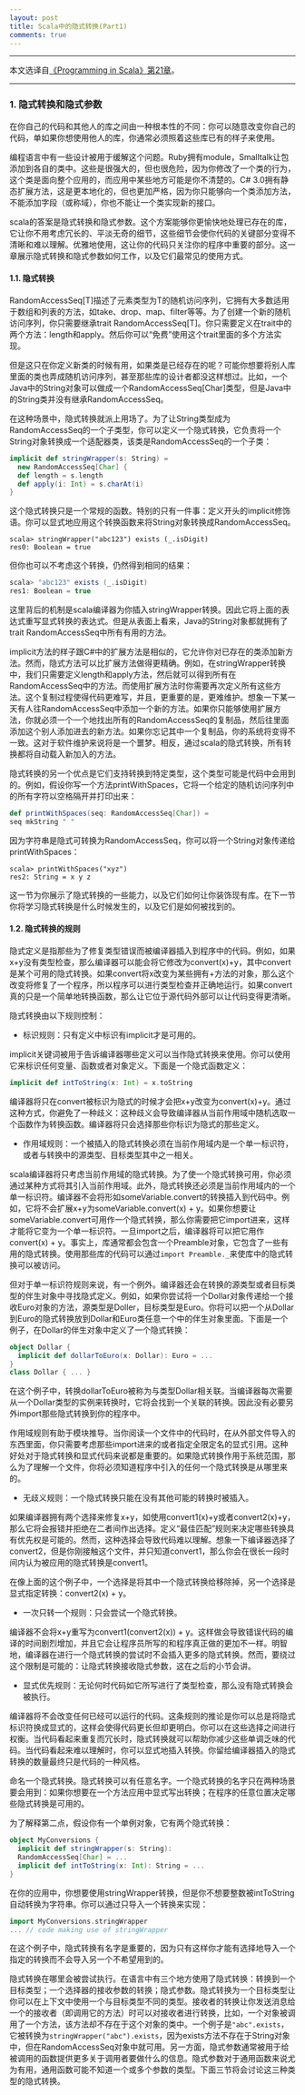 ```yaml
---
layout: post
title: Scala中的隐式转换(Part1)
comments: true
---
```


---

本文选译自[《Programming in Scala》第21章](http://www.artima.com/pins1ed/implicit-conversions-and-parameters.html)。

---

### 1. 隐式转换和隐式参数

在你自己的代码和其他人的库之间由一种根本性的不同：你可以随意改变你自己的代码，单如果你想使用他人的库，你通常必须照着这些库已有的样子来使用。

编程语言中有一些设计被用于缓解这个问题。Ruby拥有module，Smalltalk让包添加到各自的类中。这些是很强大的，但也很危险，因为你修改了一个类的行为，这个类是面向整个应用的，而应用中某些地方可能是你不清楚的。C# 3.0拥有静态扩展方法，这是更本地化的，但也更加严格，因为你只能够向一个类添加方法，不能添加字段（或称域），你也不能让一个类实现新的接口。

scala的答案是隐式转换和隐式参数。这个方案能够你更愉快地处理已存在的库，它让你不用考虑冗长的、平淡无奇的细节，这些细节会使你代码的关键部分变得不清晰和难以理解。优雅地使用，这让你的代码只关注你的程序中重要的部分。这一章展示隐式转换和隐式参数如何工作，以及它们最常见的使用方式。

#### 1.1. 隐式转换

RandomAccessSeq[T]描述了元素类型为T的随机访问序列，它拥有大多数适用于数组和列表的方法，如take、drop、map、filter等等。为了创建一个新的随机访问序列，你只需要继承trait RandomAccessSeq[T]。你只需要定义在trait中的两个方法：length和apply。然后你可以“免费”使用这个trait里面的多个方法实现。

但是这只在你定义新类的时候有用，如果类是已经存在的呢？可能你想要将别人库里面的类也弄成随机访问序列，甚至那些库的设计者都没这样想过。比如，一个Java中的String对象可以做成一个RandomAccessSeq[Char]类型，但是Java中的String类并没有继承RandomAccessSeq。

在这种场景中，隐式转换就派上用场了。为了让String类型成为RandomAccessSeq的一个子类型，你可以定义一个隐式转换，它负责将一个String对象转换成一个适配器类，该类是RandomAccessSeq的一个子类：

```scala
implicit def stringWrapper(s: String) = 
  new RandomAccessSeq[Char] {
  def length = s.length
  def apply(i: Int) = s.charAt(i)
}
```

这个隐式转换只是一个常规的函数。特别的只有一件事：定义开头的implicit修饰语。你可以显式地应用这个转换函数来将String对象转换成RandomAccessSeq。

```shell
scala> stringWrapper("abc123") exists (_.isDigit)
res0: Boolean = true
```

但你也可以不考虑这个转换，仍然得到相同的结果：

```scala
scala> "abc123" exists (_.isDigit)
res1: Boolean = true
```

这里背后的机制是scala编译器为你插入stringWrapper转换。因此它将上面的表达式重写显式转换的表达式。但是从表面上看来，Java的String对象都就拥有了trait RandomAccessSeq中所有有用的方法。

implicit方法的样子跟C#中的扩展方法是相似的，它允许你对已存在的类添加新方法。然而，隐式方法可以比扩展方法做得更精确。例如，在stringWrapper转换中，我们只需要定义length和apply方法，然后就可以得到所有在RandomAccessSeq中的方法。而使用扩展方法时你需要再次定义所有这些方法。这个复制过程使得代码更难写，并且，更重要的是，更难维护。想象一下某一天有人往RandomAccessSeq中添加一个新的方法。如果你只能够使用扩展方法，你就必须一个一个地找出所有的RandomAccessSeq的复制品，然后往里面添加这个别人添加进去的新方法。如果你忘记其中一个复制品，你的系统将变得不一致。这对于软件维护来说将是一个噩梦。相反，通过scala的隐式转换，所有转换都将自动载入新加入的方法。

隐式转换的另一个优点是它们支持转换到特定类型，这个类型可能是代码中会用到的。例如，假设你写一个方法printWithSpaces，它将一个给定的随机访问序列中的所有字符以空格隔开并打印出来：

```scala
def printWithSpaces(seq: RandomAccessSeq[Char]) = 
seq mkString " "
```

因为字符串是隐式可转换为RandomAccessSeq，你可以将一个String对象传递给printWithSpaces：

```shell
scala> printWithSpaces("xyz")
res2: String = x y z
```

这一节为你展示了隐式转换的一些能力，以及它们如何让你装饰现有库。在下一节你将学习隐式转换是什么时候发生的，以及它们是如何被找到的。

#### 1.2. 隐式转换的规则

隐式定义是指那些为了修复类型错误而被编译器插入到程序中的代码。例如，如果x+y没有类型检查，那么编译器可以能会将它修改为convert(x)+y，其中convert是某个可用的隐式转换。如果convert将x改变为某些拥有+方法的对象，那么这个改变将修复了一个程序，所以程序可以进行类型检查并正确地运行。如果convert真的只是一个简单地转换函数，那么让它位于源代码外部可以让代码变得更清晰。

隐式转换由以下规则控制：

- 标识规则：只有定义中标识有implicit才是可用的。

implicit关键词被用于告诉编译器哪些定义可以当作隐式转换来使用。你可以使用它来标识任何变量、函数或者对象定义。下面是一个隐式函数定义：

```scala
implicit def intToString(x: Int) = x.toString
```

编译器将只在convert被标识为隐式的时候才会把x+y改变为convert(x)+y。通过这种方式，你避免了一种歧义：这种歧义会导致编译器从当前作用域中随机选取一个函数作为转换函数。编译器将只会选择那些你标识为隐式的那些定义。

- 作用域规则：一个被插入的隐式转换必须在当前作用域内是一个单一标识符，或者与转换中的源类型、目标类型其中之一相关。

scala编译器将只考虑当前作用域的隐式转换。为了使一个隐式转换可用，你必须通过某种方式将其引入当前作用域。此外，隐式转换还必须是当前作用域内的一个单一标识符。编译器不会将形如someVariable.convert的转换插入到代码中。例如，它将不会扩展x+y为someVariable.convert(x) + y。如果你想要让someVariable.convert可用作一个隐式转换，那么你需要把它import进来，这样才能将它变为一个单一标识符。一旦import之后，编译器将可以把它用作convert(x) + y。事实上，库通常都会包含一个Preamble对象，它包含了一些有用的隐式转换。使用那些库的代码可以通过`import Preamble._`来使库中的隐式转换可以被访问。

但对于单一标识符规则来说，有一个例外。编译器还会在转换的源类型或者目标类型的伴生对象中寻找隐式定义。例如，如果你尝试将一个Dollar对象传递给一个接收Euro对象的方法，源类型是Doller，目标类型是Euro。你将可以把一个从Dollar到Euro的隐式转换放到Dollar和Euro类任意一个中的伴生对象里面。下面是一个例子，在Dollar的伴生对象中定义了一个隐式转换：

```scala
object Dollar {
  implicit def dollarToEuro(x: Dollar): Euro = ...
}
class Dollar { ... }
```

在这个例子中，转换dollarToEuro被称为与类型Dollar相关联。当编译器每次需要从一个Dollar类型的实例来转换时，它将会找到一个关联的转换。因此没有必要另外import那些隐式转换到你的程序中。

作用域规则有助于模块推导。当你阅读一个文件中的代码时，在从外部文件导入的东西里面，你只需要考虑那些import进来的或者指定全限定名的显式引用。这种好处对于隐式转换和显式代码来说都是重要的。如果隐式转换作用于系统范围，那么为了理解一个文件，你将必须知道程序中引入的任何一个隐式转换是从哪里来的。

- 无歧义规则：一个隐式转换只能在没有其他可能的转换时被插入。

如果编译器拥有两个选择来修复x+y，如使用convert1(x)+y或者convert2(x)+y，那么它将会报错并拒绝在二者间作出选择。定义“最佳匹配”规则来决定哪些转换具有优先权是可能的。然而，这种选择会导致代码难以理解。想象一下编译器选择了convert2，但是你刚接触这个文件，并只知道convert1，那么你会在很长一段时间内认为被应用的隐式转换是convert1。

在像上面的这个例子中，一个选择是将其中一个隐式转换给移除掉，另一个选择是显式指定转换：convert2(x) + y。

- 一次只转一个规则：只会尝试一个隐式转换。

编译器不会将x+y重写为convert1(convert2(x)) + y。这样做会导致错误代码的编译的时间剧烈增加，并且它会让程序员所写的和程序真正做的更加不一样。明智地，编译器在进行一个隐式转换的尝试时不会插入更多的隐式转换。然而，要绕过这个限制是可能的：让隐式转换接收隐式参数，这在之后的小节会讲。

- 显式优先规则：无论何时代码如它所写进行了类型检查，那么没有隐式转换会被执行。

编译器将不会改变任何已经可以运行的代码。这条规则的推论是你可以总是将隐式标识符换成显式的，这样会使得代码更长但却更明白。你可以在这些选择之间进行权衡。当代码看起来重复而冗长时，隐式转换就可以帮助你减少这些单调乏味的代码。当代码看起来难以理解时，你可以显式地插入转换。你留给编译器插入的隐式转换的数量最终只是代码的一种风格。

命名一个隐式转换。隐式转换可以有任意名字。一个隐式转换的名字只在两种场景要会用到：如果你想要在一个方法应用中显式写出转换；在程序的任意位置决定哪些隐式转换是可用的。

为了解释第二点，假设你有一个单例对象，它有两个隐式转换：

```scala
object MyConversions {
  implicit def stringWrapper(s: String):
  RandomAccessSeq[Char] = ...
  implicit def intToString(x: Int): String = ...
}
```

在你的应用中，你想要使用stringWrapper转换，但是你不想要整数被intToString自动转换为字符串。你可以通过只导入一个转换来实现：

```scala
import MyConversions.stringWrapper
... // code making use of stringWrapper
```

在这个例子中，隐式转换有名字是重要的，因为只有这样你才能有选择地导入一个指定的转换而不会导入另一个不希望用到的。

隐式转换在哪里会被尝试执行。在语言中有三个地方使用了隐式转换：转换到一个目标类型；一个选择器的接收参数的转换；隐式参数。隐式转换为一个目标类型让你可以在上下文中使用一个与目标类型不同的类型。接收者的转换让你发送消息给一个的接收者（即调用它的方法）时可以对接收者进行转换，比如，一个对象被调用了一个方法，该方法却不存在于这个对象的类中。一个例子是`"abc".exists`，它被转换为`stringWrapper("abc").exists`，因为exists方法不存在于String对象中，但在RandomAccessSeq对象中就可用。另一方面，隐式参数通常被用于给被调用的函数提供更多关于调用者要做什么的信息。隐式参数对于通用函数来说尤为有用，通用函数可能不知道一个或多个参数的类型。下面三节将会讨论这三种类型的隐式转换。
